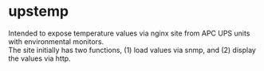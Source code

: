 # upstemp

Intended to expose temperature values via nginx site from APC UPS units with environmental monitors.  
The site initially has two functions, (1) load values via snmp, and (2) display the values via http.

